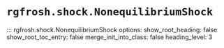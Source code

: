 # `rgfrosh.shock.NonequilibriumShock`

::: rgfrosh.shock.NonequilibriumShock
    options:
      show_root_heading: false
      show_root_toc_entry: false
      merge_init_into_class: false
      heading_level: 3
